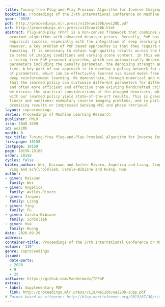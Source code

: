 ```yaml
---
title: Tuning-free Plug-and-Play Proximal Algorithm for Inverse Imaging Problems
booktitle: Proceedings of the 37th International Conference on Machine Learning
year: '2020'
pdf: http://proceedings.mlr.press/v119/wei20b/wei20b.pdf
url: http://proceedings.mlr.press/v119/wei20b.html
abstract: Plug-and-play (PnP) is a non-convex framework that combines ADMM or other
  proximal algorithms with advanced denoiser priors. Recently, PnP has achieved great
  empirical success, especially with the integration of deep learning-based denoisers.
  However, a key problem of PnP based approaches is that they require manual parameter
  tweaking. It is necessary to obtain high-quality results across the high discrepancy
  in terms of imaging conditions and varying scene content. In this work, we present
  a tuning-free PnP proximal algorithm, which can automatically determine the internal
  parameters including the penalty parameter, the denoising strength and the terminal
  time. A key part of our approach is to develop a policy network for automatic search
  of parameters, which can be effectively learned via mixed model-free and model-based
  deep reinforcement learning. We demonstrate, through numerical and visual experiments,
  that the learned policy can customize different parameters for different states,
  and often more efficient and effective than existing handcrafted criteria. Moreover,
  we discuss the practical considerations of the plugged denoisers, which together
  with our learned policy yield state-of-the-art results. This is prevalent on both
  linear and nonlinear exemplary inverse imaging problems, and in particular, we show
  promising results on Compressed Sensing MRI and phase retrieval.
layout: inproceedings
series: Proceedings of Machine Learning Research
publisher: PMLR
issn: 2640-3498
id: wei20b
month: 0
tex_title: Tuning-free Plug-and-Play Proximal Algorithm for Inverse Imaging Problems
firstpage: 10158
lastpage: 10169
page: 10158-10169
order: 10158
cycles: false
bibtex_author: Wei, Kaixuan and Aviles-Rivero, Angelica and Liang, Jingwei and Fu,
  Ying and Sch{\"o}nlieb, Carola-Bibiane and Huang, Hua
author:
- given: Kaixuan
  family: Wei
- given: Angelica
  family: Aviles-Rivero
- given: Jingwei
  family: Liang
- given: Ying
  family: Fu
- given: Carola-Bibiane
  family: Schönlieb
- given: Hua
  family: Huang
date: 2020-09-29
address: 
container-title: Proceedings of the 37th International Conference on Machine Learning
volume: '119'
genre: inproceedings
issued:
  date-parts:
  - 2020
  - 9
  - 29
software: https://github.com/Vandermode/TFPnP
extras:
- label: Supplementary PDF
  link: http://proceedings.mlr.press/v119/wei20b/wei20b-supp.pdf
# Format based on citeproc: http://blog.martinfenner.org/2013/07/30/citeproc-yaml-for-bibliographies/
---
```

